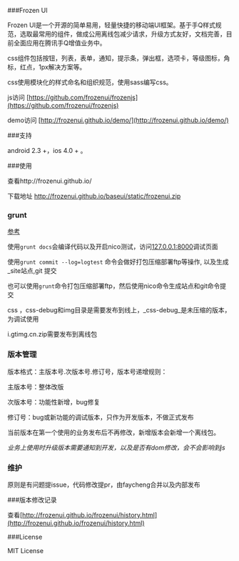 
###Frozen UI

Frozen UI是一个开源的简单易用，轻量快捷的移动端UI框架。基于手Q样式规范，选取最常用的组件，做成公用离线包减少请求，升级方式友好，文档完善，目前全面应用在腾讯手Q增值业务中。

css组件包括按钮，列表，表单，通知，提示条，弹出框，选项卡，等级图标，角标，红点，1px解决方案等。

css使用模块化的样式命名和组织规范，使用sass编写css。

js访问 [https://github.com/frozenui/frozenjs](https://github.com/frozenui/frozenjs)

demo访问 [http://frozenui.github.io/demo/](http://frozenui.github.io/demo/)

###支持

android 2.3 +，ios 4.0 + 。

###使用

查看http://frozenui.github.io/

下载地址 http://frozenui.github.io/baseui/static/frozenui.zip

### grunt

[参考](https://github.com/QQVIPTeam/team/issues/5)

使用`grunt docs`会编译代码以及开启nico测试，访问[127.0.0.1:8000](127.0.0.1:8000)调试页面

使用`grunt commit --log=logtest` 命令会做好打包压缩部署ftp等操作, 以及生成_site站点,git 提交

也可以使用`grunt`命令打包压缩部署ftp，然后使用nico命令生成站点和git命令提交

css ，css-debug和img目录是需要发布到线上，_css-debug_是未压缩的版本，为调试使用

i.gtimg.cn.zip需要发布到离线包


### 版本管理

版本格式：主版本号.次版本号.修订号，版本号递增规则：

主版本号：整体改版

次版本号：功能性新增，bug修复

修订号：bug或新功能的调试版本，只作为开发版本，不做正式发布

当前版本在第一个使用的业务发布后不再修改，新增版本会新增一个离线包。

_业务上使用时升级版本需要通知到开发，以及是否有dom修改，会不会影响到js_

### 维护

原则是有问题提issue，代码修改提pr，由faycheng合并以及内部发布

###版本修改记录

查看[http://frozenui.github.io/frozenui/history.html](http://frozenui.github.io/frozenui/history.html)


###License

 MIT License
